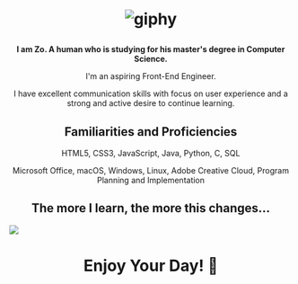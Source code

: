 <h1 align="center">

  ![giphy](https://user-images.githubusercontent.com/70993217/144535943-807860f6-2364-4cfc-9d7f-5067d1071ae9.gif)

</h1>

<p align="center"><strong>I am Zo. A human who is studying for his master's degree in Computer Science.</strong><p>

<p align="center">I'm an aspiring Front-End Engineer.</p>
<p align="center">I have excellent communication skills with focus on user experience and a strong and active desire to continue learning.</p>

<h2 align="center">Familiarities and Proficiencies</h2>

<p align="center">HTML5, CSS3, JavaScript, Java, Python, C, SQL</p> 
<p align="center">Microsoft Office, macOS, Windows, Linux, Adobe Creative Cloud, Program Planning and Implementation</p> 

<h2 align="center">The more I learn, the more this changes...</h2>
  
<a href="https://github.com/anuraghazra/github-readme-stats">
  <img align="center" src="https://github-readme-stats.vercel.app/api/top-langs/?username=zdisanto&layout=compact&theme=dark&hide_border=true" />
</a>

<h1 align="center">Enjoy Your Day! 👋</h1>
